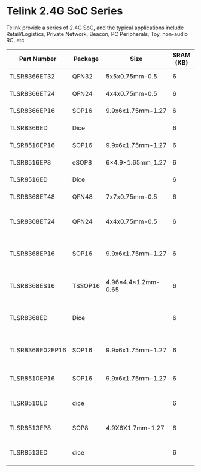 # Telink 2.4G SoC Series


Telink provide a series of 2.4G SoC, and the typical applications include Retail/Logistics, Private Network, Beacon, PC Peripherals, Toy, non-audio RC, etc.

| Part Number     | Package | Size                | SRAM (KB) | OTP (KB)          | Tx    | Rx                                              | Power Consumption                                                |
|-----------------|---------|---------------------|-----------|-------------------|-------|-------------------------------------------------|------------------------------------------------------------------|
| TLSR8366ET32    | QFN32   | 5x5x0.75mm-0.5      | 6         | 16                | +4dBm | 2Mbps Mode Only-86dBm@2Mbps                     | 7mA@work<0.1mA@sleep                                             |
| TLSR8366ET24    | QFN24   | 4x4x0.75mm-0.5      | 6         | 16                | +4dBm | 2Mbps Mode Only-86dBm@2Mbps                     | 7mA@work<0.1mA@sleep                                             |
| TLSR8366EP16    | SOP16   | 9.9x6x1.75mm-1.27   | 6         | 16                | +4dBm | 2Mbps Mode Only-86dBm@2Mbps                     | 7mA@work<0.1mA@sleep                                             |
| TLSR8366ED      | Dice    |                     | 6         | 16                | +4dBm | 2Mbps Mode Only-86dBm@2Mbps                     | 7mA@work<0.1mA@sleep                                             |
| TLSR8516EP16    | SOP16   | 9.9x6x1.75mm-1.27   | 6         | 16                | +4dBm | 2Mbps Mode Only-86dBm@2Mbps                     | 7mA@work<0.1mA@sleep                                             |
| TLSR8516EP8     | eSOP8   | 6×4.9×1.65mm_1.27   | 6         | 16                | +4dBm | 2Mbps Mode Only-86dBm@2Mbps                     | 7mA@work<0.1mA@sleep                                             |
| TLSR8516ED      | Dice    |                     | 6         | 16                | +4dBm | 2Mbps Mode Only-86dBm@2Mbps                     | 7mA@work<0.1mA@sleep                                             |
| TLSR8368ET48    | QFN48   | 7x7x0.75mm-0.5      | 6         | 16                | +4dBm | 2Mbps Mode Only-86dBm@2Mbps                     | 7mA@work<0.1mA@sleep                                             |
| TLSR8368ET24    | QFN24   | 4x4x0.75mm-0.5      | 6         | 16                | +6dBm | 2Mbps & 250Kbps Mode-88dBm@2Mbps-97dBm@250Kbpps | 12mA@RX15mA@TX 0dBm23mA@TX max power10uA@suspend0.7uA@deep sleep |
| TLSR8368EP16    | SOP16   | 9.9x6x1.75mm-1.27   | 6         | 16                | +6dBm | 2Mbps & 250Kbps Mode-88dBm@2Mbps-97dBm@250Kbpps | 12mA@RX15mA@TX 0dBm23mA@TX max power10uA@suspend0.7uA@deep sleep |
| TLSR8368ES16    | TSSOP16 | 4.96×4.4×1.2mm-0.65 | 6         | 16                | +6dBm | 2Mbps & 250Kbps Mode-88dBm@2Mbps-97dBm@250Kbpps | 12mA@RX15mA@TX 0dBm23mA@TX max power10uA@suspend0.7uA@deep sleep |
| TLSR8368ED      | Dice    |                     | 6         | 16                | +6dBm | 2Mbps & 250Kbps Mode-88dBm@2Mbps-97dBm@250Kbpps | 12mA@RX15mA@TX 0dBm23mA@TX max power10uA@suspend0.7uA@deep sleep |
| TLSR8368E02EP16 | SOP16   | 9.9x6x1.75mm-1.27   | 6         | 16KB+2Kbit EEPROM | +6dBm | 2Mbps & 250Kbps Mode-88dBm@2Mbps-97dBm@250Kbpps | 12mA@RX15mA@TX 0dBm23mA@TX max power10uA@suspend0.7uA@deep sleep |
| TLSR8510EP16    | SOP16   | 9.9x6x1.75mm-1.27   | 6         | 10                | +4dBm | 2Mbps Mode Only-84dBm@2Mbps                     | 8mA@active mode2mA@suspend 10.3mA@suspend 2<20uA@deep sleep      |
| TLSR8510ED      | dice    |                     | 6         | 10                | +4dBm | 2Mbps Mode Only-84dBm@2Mbps                     | 8mA@active mode2mA@suspend 10.3mA@suspend 2<20uA@deep sleep      |
| TLSR8513EP8     | SOP8    | 4.9X6X1.7mm-1.27    | 6         | 10                | +4dBm | 2Mbps Mode Only-84dBm@2Mbps                     | 8mA@active mode2mA@suspend 10.3mA@suspend 2<20uA@deep sleep      |
| TLSR8513ED      | dice    |                     | 6         | 10                | +4dBm | 2Mbps Mode Only-84dBm@2Mbps                     | 8mA@active mode2mA@suspend 10.3mA@suspend 2<20uA@deep sleep      |
